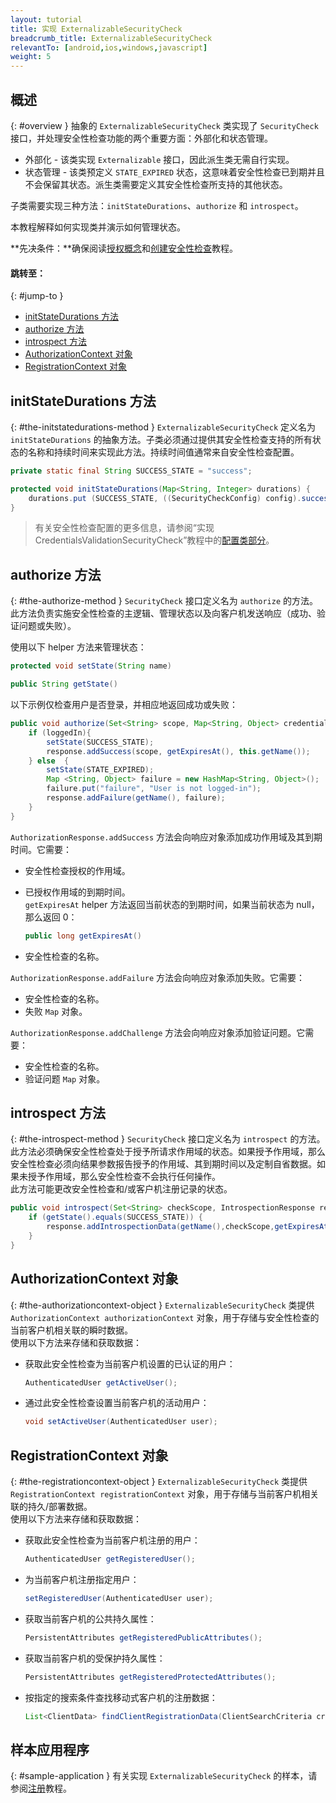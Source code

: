 ```yaml
---
layout: tutorial
title: 实现 ExternalizableSecurityCheck
breadcrumb_title: ExternalizableSecurityCheck
relevantTo: [android,ios,windows,javascript]
weight: 5
---
```

<!-- NLS_CHARSET=UTF-8 -->
## 概述
{: #overview }
抽象的 `ExternalizableSecurityCheck` 类实现了 `SecurityCheck` 接口，并处理安全性检查功能的两个重要方面：外部化和状态管理。

* 外部化 - 该类实现 `Externalizable` 接口，因此派生类无需自行实现。
* 状态管理 - 该类预定义 `STATE_EXPIRED` 状态，这意味着安全性检查已到期并且不会保留其状态。派生类需要定义其安全性检查所支持的其他状态。

子类需要实现三种方法：`initStateDurations`、`authorize` 和 `introspect`。

本教程解释如何实现类并演示如何管理状态。

**先决条件：**确保阅读[授权概念](../)和[创建安全性检查](../creating-a-security-check)教程。

#### 跳转至：
{: #jump-to }
* [initStateDurations 方法](#the-initstatedurations-method)
* [authorize 方法](#the-authorize-method)
* [introspect 方法](#the-introspect-method)
* [AuthorizationContext 对象](#the-authorizationcontext-object)
* [RegistrationContext 对象](#the-registrationcontext-object)

## initStateDurations 方法
{: #the-initstatedurations-method }
`ExternalizableSecurityCheck` 定义名为 `initStateDurations` 的抽象方法。子类必须通过提供其安全性检查支持的所有状态的名称和持续时间来实现此方法。持续时间值通常来自安全性检查配置。

```java
private static final String SUCCESS_STATE = "success";

protected void initStateDurations(Map<String, Integer> durations) {
    durations.put (SUCCESS_STATE, ((SecurityCheckConfig) config).successStateExpirationSec);
}
```

> 有关安全性检查配置的更多信息，请参阅“实现 CredentialsValidationSecurityCheck”教程中的[配置类部分](../credentials-validation/security-check/#configuration-class)。
## authorize 方法
{: #the-authorize-method }
`SecurityCheck` 接口定义名为 `authorize` 的方法。此方法负责实施安全性检查的主逻辑、管理状态以及向客户机发送响应（成功、验证问题或失败）。

使用以下 helper 方法来管理状态：

```java
protected void setState(String name)
```
```java
public String getState()
```
以下示例仅检查用户是否登录，并相应地返回成功或失败：
```java
public void authorize(Set<String> scope, Map<String, Object> credentials, HttpServletRequest request, AuthorizationResponse response) {
    if (loggedIn){
        setState(SUCCESS_STATE);
        response.addSuccess(scope, getExpiresAt(), this.getName());
    } else  {
        setState(STATE_EXPIRED);
        Map <String, Object> failure = new HashMap<String, Object>();           
        failure.put("failure", "User is not logged-in");
        response.addFailure(getName(), failure);
    }
}
```

`AuthorizationResponse.addSuccess` 方法会向响应对象添加成功作用域及其到期时间。它需要：

* 安全性检查授权的作用域。
* 已授权作用域的到期时间。  
`getExpiresAt` helper 方法返回当前状态的到期时间，如果当前状态为 null，那么返回 0：

  ```java
  public long getExpiresAt()
  ```
   
* 安全性检查的名称。

`AuthorizationResponse.addFailure` 方法会向响应对象添加失败。它需要：

* 安全性检查的名称。
* 失败 `Map` 对象。

`AuthorizationResponse.addChallenge` 方法会向响应对象添加验证问题。它需要：

* 安全性检查的名称。
* 验证问题 `Map` 对象。

## introspect 方法
{: #the-introspect-method }
`SecurityCheck` 接口定义名为 `introspect` 的方法。此方法必须确保安全性检查处于授予所请求作用域的状态。如果授予作用域，那么安全性检查必须向结果参数报告授予的作用域、其到期时间以及定制自省数据。如果未授予作用域，那么安全性检查不会执行任何操作。  
此方法可能更改安全性检查和/或客户机注册记录的状态。

```java
public void introspect(Set<String> checkScope, IntrospectionResponse response) {
    if (getState().equals(SUCCESS_STATE)) {
        response.addIntrospectionData(getName(),checkScope,getExpiresAt(),null);
    }
}
```

## AuthorizationContext 对象
{: #the-authorizationcontext-object }
`ExternalizableSecurityCheck` 类提供 `AuthorizationContext authorizationContext` 对象，用于存储与安全性检查的当前客户机相关联的瞬时数据。  
使用以下方法来存储和获取数据：

* 获取此安全性检查为当前客户机设置的已认证的用户：

  ```java
  AuthenticatedUser getActiveUser();
  ```
  
* 通过此安全性检查设置当前客户机的活动用户：

  ```java
  void setActiveUser(AuthenticatedUser user);
  ```

## RegistrationContext 对象
{: #the-registrationcontext-object }
`ExternalizableSecurityCheck` 类提供 `RegistrationContext registrationContext` 对象，用于存储与当前客户机相关联的持久/部署数据。  
使用以下方法来存储和获取数据：

* 获取此安全性检查为当前客户机注册的用户：

  ```java
  AuthenticatedUser getRegisteredUser();
  ```
  
* 为当前客户机注册指定用户：

  ```java
  setRegisteredUser(AuthenticatedUser user);
  ```
  
* 获取当前客户机的公共持久属性：

  ```java
  PersistentAttributes getRegisteredPublicAttributes();
  ```
  
* 获取当前客户机的受保护持久属性：

  ```java
  PersistentAttributes getRegisteredProtectedAttributes();
  ```
  
* 按指定的搜索条件查找移动式客户机的注册数据：

  ```java
  List<ClientData> findClientRegistrationData(ClientSearchCriteria criteria);
  ```

## 样本应用程序
{: #sample-application }
有关实现 `ExternalizableSecurityCheck` 的样本，请参阅[注册](../enrollment)教程。
